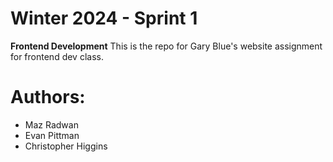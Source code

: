 # Winter 2024 - Sprint 1
**Frontend Development**
This is the repo for Gary Blue's website assignment for frontend dev class.

# Authors:
- Maz Radwan
- Evan Pittman
- Christopher Higgins
